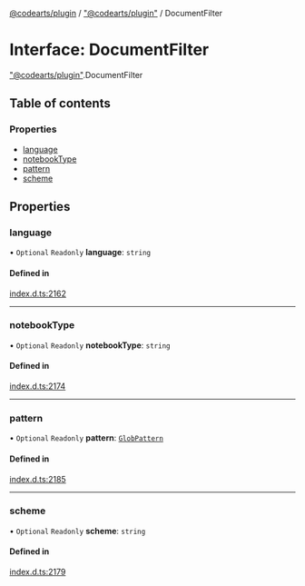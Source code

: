 [@codearts/plugin](../README.md) / ["@codearts/plugin"](../modules/_codearts_plugin_.md) / DocumentFilter

# Interface: DocumentFilter

["@codearts/plugin"](../modules/_codearts_plugin_.md).DocumentFilter

## Table of contents

### Properties

- [language](codearts_plugin_.DocumentFilter.md#language)
- [notebookType](codearts_plugin_.DocumentFilter.md#notebooktype)
- [pattern](codearts_plugin_.DocumentFilter.md#pattern)
- [scheme](codearts_plugin_.DocumentFilter.md#scheme)

## Properties

### language

• `Optional` `Readonly` **language**: `string`

#### Defined in

[index.d.ts:2162](https://github.com/huaweicloud/cloudide-plugin-api/blob/84e382d/index.d.ts#L2162)

___

### notebookType

• `Optional` `Readonly` **notebookType**: `string`

#### Defined in

[index.d.ts:2174](https://github.com/huaweicloud/cloudide-plugin-api/blob/84e382d/index.d.ts#L2174)

___

### pattern

• `Optional` `Readonly` **pattern**: [`GlobPattern`](../modules/_codearts_plugin_.md#globpattern)

#### Defined in

[index.d.ts:2185](https://github.com/huaweicloud/cloudide-plugin-api/blob/84e382d/index.d.ts#L2185)

___

### scheme

• `Optional` `Readonly` **scheme**: `string`

#### Defined in

[index.d.ts:2179](https://github.com/huaweicloud/cloudide-plugin-api/blob/84e382d/index.d.ts#L2179)
